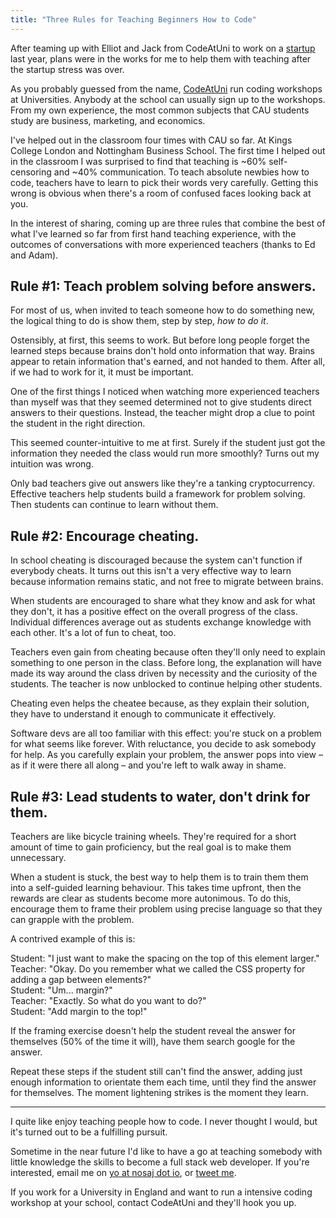```yaml
---
title: "Three Rules for Teaching Beginners How to Code"
---
```


After teaming up with Elliot and Jack from CodeAtUni to work on a [startup](https://justalevel.com) last year, plans were in the works for me to help them with teaching after the startup stress was over.

As you probably guessed from the name, [CodeAtUni](https://codeatuni.com) run coding workshops at Universities. Anybody at the school can usually sign up to the workshops. From my own experience, the most common subjects that CAU students study are business, marketing, and economics.

I've helped out in the classroom four times with CAU so far. At Kings College London and Nottingham Business School. The first time I helped out in the classroom I was surprised to find that teaching is ~60% self-censoring and ~40% communication. To teach absolute newbies how to code, teachers have to learn to pick their words very carefully. Getting this wrong is obvious when there's a room of confused faces looking back at you.

In the interest of sharing, coming up are three rules that combine the best of what I've learned so far from first hand teaching experience, with the outcomes of conversations with more experienced teachers (thanks to Ed and Adam).

## Rule #1: Teach problem solving before answers.
For most of us, when invited to teach someone how to do something new, the logical thing to do is show them, step by step, _how to do it_. 

Ostensibly, at first, this seems to work. But before long people forget the learned steps because brains don't hold onto information that way. Brains appear to retain information that's earned, and not handed to them. After all, if we had to work for it, it must be important.

One of the first things I noticed when watching more experienced teachers than myself was that they seemed determined not to give students direct answers to their questions. Instead, the teacher might drop a clue to point the student in the right direction.

This seemed counter-intuitive to me at first. Surely if the student just got the information they needed the class would run more smoothly? Turns out my intuition was wrong.

Only bad teachers give out answers like they're a tanking cryptocurrency. Effective teachers help students build a framework for problem solving. Then students can continue to learn without them.

## Rule #2: Encourage cheating.
In school cheating is discouraged because the system can't function if everybody cheats. It turns out this isn't a very effective way to learn because information remains static, and not free to migrate between brains.

When students are encouraged to share what they know and ask for what they don't, it has a positive effect on the overall progress of the class. Individual differences average out as students exchange knowledge with each other. It's a lot of fun to cheat, too.

Teachers even gain from cheating because often they'll only need to explain something to one person in the class. Before long, the explanation will have made its way around the class driven by necessity and the curiosity of the students. The teacher is now unblocked to continue helping other students.

Cheating even helps the cheatee because, as they explain their solution, they have to understand it enough to communicate it effectively. 

Software devs are all too familiar with this effect: you're stuck on a problem for what seems like forever. With reluctance, you decide to ask somebody for help. As you carefully explain your problem, the answer pops into view – as if it were there all along – and you're left to walk away in shame.

## Rule #3: Lead students to water, don't drink for them.
Teachers are like bicycle training wheels. They're required for a short amount of time to gain proficiency, but the real goal is to make them unnecessary.

When a student is stuck, the best way to help them is to train them them into a self-guided learning behaviour. This takes time upfront, then the rewards are clear as students become more autonimous. To do this, encourage them to frame their problem using precise language so that they can grapple with the problem.

A contrived example of this is:

Student: "I just want to make the spacing on the top of this element larger."  
Teacher: "Okay. Do you remember what we called the CSS property for adding a gap between elements?"  
Student: "Um... margin?"  
Teacher: "Exactly. So what do you want to do?"  
Student: "Add margin to the top!"  

If the framing exercise doesn't help the student reveal the answer for themselves (50% of the time it will), have them search google for the answer.

Repeat these steps if the student still can't find the answer, adding just enough information to orientate them each time, until they find the answer for themselves. The moment lightening strikes is the moment they learn. 

---

I quite like enjoy teaching people how to code. I never thought I would, but it's turned out to be a fulfilling pursuit. 

Sometime in the near future I'd like to have a go at teaching somebody with little knowledge the skills to become a full stack web developer. If you're interested, email me on [yo at nosaj dot io](mailto:yo@nosaj.io?subject=Teaching), or [tweet me](https://twitter.com/__nosaj).

If you work for a University in England and want to run a intensive coding workshop at your school, contact CodeAtUni and they'll hook you up.